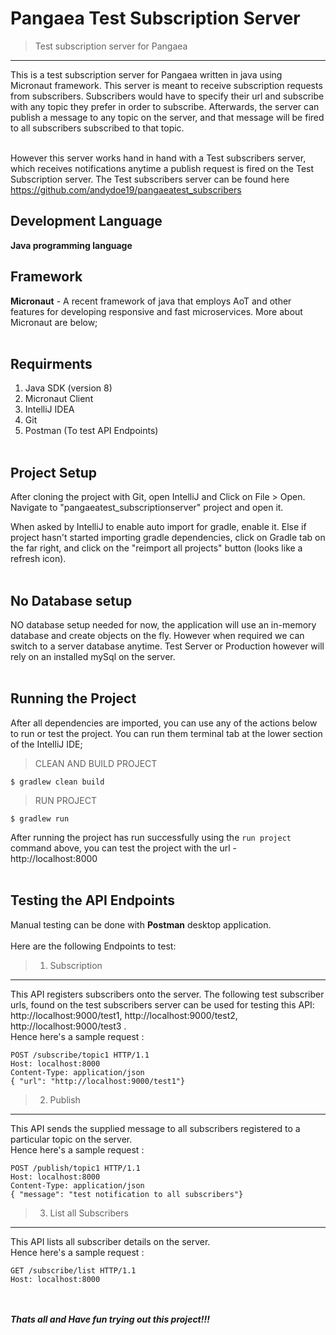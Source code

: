 # Pangaea Test Subscription Server
> Test subscription server for Pangaea
---
This is a test subscription server for Pangaea written in java using Micronaut framework.
This server is meant to receive subscription requests from subscribers. 
Subscribers would have to specify their url and subscribe with any topic they prefer in order to subscribe.
Afterwards, the server can publish a message to any topic on the server, and that message will be fired to 
all subscribers subscribed to that topic.<br /><br />

However this server works hand in hand with a Test subscribers server, which receives notifications anytime 
a publish request is fired on the Test Subscription server. The Test subscribers server can be found here https://github.com/andydoe19/pangaeatest_subscribers

## Development Language
**Java programming language**

## Framework
**Micronaut** - A recent framework of java that employs AoT and other features 
for developing responsive and fast microservices. More about Micronaut are below;<br /><br />

## Requirments
1. Java SDK (version 8)
2. Micronaut Client
3. IntelliJ IDEA
4. Git
5. Postman (To test API Endpoints) <br /><br />

## Project Setup
After cloning the project with Git, open IntelliJ and Click on File > Open.
Navigate to "pangaeatest_subscriptionserver" project and open it. 

When asked by IntelliJ to enable auto import for gradle, enable it. 
Else if project hasn't started importing gradle dependencies, click on Gradle tab on the far right,
and click on the "reimport all projects" button (looks like a refresh icon). <br /><br />

## No Database setup
NO database setup needed for now, the application will use an in-memory database
and create objects on the fly. However when required we can switch to a server database anytime.
Test Server or Production however will rely on an installed mySql on the server. <br /><br />

## Running the Project
After all dependencies are imported, you can use any of the actions below to run or test the project.
You can run them terminal tab at the lower section of the IntelliJ IDE;

> CLEAN AND BUILD PROJECT
```
$ gradlew clean build
```

> RUN PROJECT
```
$ gradlew run
```

After running the project has run successfully using the `run project` command above,
you can test the project with the url - http://localhost:8000 <br /><br />

## Testing the API Endpoints
Manual testing can be done with **Postman** desktop application. <br /><br />
Here are the following Endpoints to test: <br />
> 1. Subscription
---
This API registers subscribers onto the server. The following test subscriber urls, found on 
the test subscribers server can be used for testing this API: http://localhost:9000/test1, 
http://localhost:9000/test2, http://localhost:9000/test3 . <br/>
Hence here's a sample request : <br/>
```
POST /subscribe/topic1 HTTP/1.1
Host: localhost:8000
Content-Type: application/json
{ "url": "http://localhost:9000/test1"}
```

> 2. Publish
---
This API sends the supplied message to all subscribers registered to a particular topic on the server. 
<br/>
Hence here's a sample request : <br/>
```
POST /publish/topic1 HTTP/1.1
Host: localhost:8000
Content-Type: application/json
{ "message": "test notification to all subscribers"}
```

> 3. List all Subscribers
---
This API lists all subscriber details on the server. 
<br/>
Hence here's a sample request : <br/>
```
GET /subscribe/list HTTP/1.1
Host: localhost:8000
```
<br/><br/>
***Thats all and Have fun trying out this project!!!***